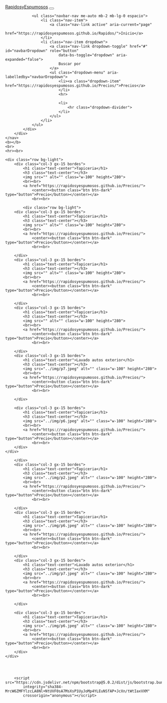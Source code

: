<html lang="en">

<head>
    <meta charset="UTF-8">
    <meta http-equiv="X-UA-Compatible" content="IE=edge">
    <meta name="viewport" content="width=device-width, initial-scale=1.0">
    <title>Rapidos y Espumosos</title>
    <link href="https://cdn.jsdelivr.net/npm/bootstrap@5.0.2/dist/css/bootstrap.min.css" rel="stylesheet"
        integrity="sha384-EVSTQN3/azprG1Anm3QDgpJLIm9Nao0Yz1ztcQTwFspd3yD65VohhpuuCOmLASjC" crossorigin="anonymous">
    <link rel="stylesheet" href="estilo.css">
</head>

<body>
    <nav class="navbar navbar-expand-lg navbar-dark bg-dark">
        <div class="container-fluid">
            <a class="navbar-brand" href="https://rapidosyespumosos.github.io/Rapidos/">RapidosyEspumosos</a>
            <button class="navbar-toggler" type="button" data-bs-toggle="collapse"
                data-bs-target="#navbarSupportedContent" aria-controls="navbarSupportedContent" aria-expanded="false"
                aria-label="Toggle navigation">
                <span class="navbar-toggler-icon"></span>
            </button>
            <div class="collapse navbar-collapse" id="navbarSupportedContent">

                <ul class="navbar-nav me-auto mb-2 mb-lg-0 espacio">
                    <li class="nav-item">
                        <a class="nav-link active" aria-current="page"
                            href="https://rapidosyespumosos.github.io/Rapidos/">Inicio</a>
                    </li>
                    <li class="nav-item dropdown">
                        <a class="nav-link dropdown-toggle" href="#" id="navbarDropdown" role="button"
                            data-bs-toggle="dropdown" aria-expanded="false">
                            Buscar por
                        </a>
                        <ul class="dropdown-menu" aria-labelledby="navbarDropdown">
                            <li><a class="dropdown-item" href="https://rapidosyespumosos.github.io/Precios/">Precios</a>
                            </li>
                            <hr>

                            <li>
                                <hr class="dropdown-divider">
                            </li>
                        </ul>
                    </li>
                </ul>
            </div>
        </div>
    </nav>
    <b></b>
    <br>
    <hr><br>

    <div class="row bg-light">
        <div class="col-3 gx-15 bordes">
            <h1 class="text-center">Tapiceria</h1>
            <h3 class="text-center"></h3>
            <img src="" alt="" class="w-100" height="280">
            <br><br>
            <a href="https://rapidosyespumosos.github.io/Precios/">
                <center><button class="btn btn-dark" type="button">Precio</button></center></a>
                <br><br>

            <div class="row bg-light">
        <div class="col-3 gx-15 bordes">
            <h1 class="text-center">Tapiceria</h1>
            <h3 class="text-center"></h3>
            <img src="" alt="" class="w-100" height="280">
            <br><br>
            <a href="https://rapidosyespumosos.github.io/Precios/">
                <center><button class="btn btn-dark" type="button">Precio</button></center></a>
                <br><br>

        </div>
        <div class="col-3 gx-15 bordes">
            <h1 class="text-center">Tapiceria</h1>
            <h3 class="text-center"></h3>
            <img src="" alt="" class="w-100" height="280">
            <br><br>
            <a href="https://rapidosyespumosos.github.io/Precios/">
                <center><button class="btn btn-dark" type="button">Precio</button></center></a>
                <br><br>

        </div>
        <div class="col-3 gx-15 bordes">
            <h1 class="text-center">Tapiceria</h1>
            <h3 class="text-center"></h3>
            <img src="" alt="" class="w-100" height="280">
            <br><br>
            <a href="https://rapidosyespumosos.github.io/Precios/">
                <center><button class="btn btn-dark" type="button">Precio</button></center></a>
                <br><br>

        </div>
        <div class="col-3 gx-15 bordes">
            <h1 class="text-center">Lavado autos exterior</h1>
            <h3 class="text-center"></h3>
            <img src="../img/p7.jpeg" alt="" class="w-100" height="280">
            <br><br>
            <a href="https://rapidosyespumosos.github.io/Precios/">
                <center><button class="btn btn-dark" type="button">Precio</button></center></a>
                <br><br>

        </div>
        
        <div class="col-3 gx-15 bordes">
            <h1 class="text-center">Tapiceria</h1>
            <h3 class="text-center"></h3>
            <img src="../img/p6.jpeg" alt="" class="w-100" height="280">
            <br><br>
            <a href="https://rapidosyespumosos.github.io/Precios/">
                <center><button class="btn btn-dark" type="button">Precio</button></center></a>
                <br><br>
        </div>
    </div>

        </div>
        <div class="col-3 gx-15 bordes">
            <h1 class="text-center">Tapiceria</h1>
            <h3 class="text-center"></h3>
            <img src="../img/p2.jpeg" alt="" class="w-100" height="280">
            <br><br>
            <a href="https://rapidosyespumosos.github.io/Precios/">
                <center><button class="btn btn-dark" type="button">Precio</button></center></a>
                <br><br>

        </div>
        <div class="col-3 gx-15 bordes">
            <h1 class="text-center">Tapiceria</h1>
            <h3 class="text-center"></h3>
            <img src="../img/p6.jpeg" alt="" class="w-100" height="280">
            <br><br>
            <a href="https://rapidosyespumosos.github.io/Precios/">
                <center><button class="btn btn-dark" type="button">Precio</button></center></a>
                <br><br>

        </div>
        <div class="col-3 gx-15 bordes">
            <h1 class="text-center">Lavado autos exterior</h1>
            <h3 class="text-center"></h3>
            <img src="../img/p7.jpeg" alt="" class="w-100" height="280">
            <br><br>
            <a href="https://rapidosyespumosos.github.io/Precios/">
                <center><button class="btn btn-dark" type="button">Precio</button></center></a>
                <br><br>

        </div>
        
        <div class="col-3 gx-15 bordes">
            <h1 class="text-center">Tapiceria</h1>
            <h3 class="text-center"></h3>
            <img src="../img/p6.jpeg" alt="" class="w-100" height="280">
            <br><br>
            <a href="https://rapidosyespumosos.github.io/Precios/">
                <center><button class="btn btn-dark" type="button">Precio</button></center></a>
                <br><br>
        </div>
    </div>




        <script src="https://cdn.jsdelivr.net/npm/bootstrap@5.0.2/dist/js/bootstrap.bundle.min.js"
            integrity="sha384-MrcW6ZMFYlzcLA8Nl+NtUVF0sA7MsXsP1UyJoMp4YLEuNSfAP+JcXn/tWtIaxVXM"
            crossorigin="anonymous"></script>
</body>

</html>
